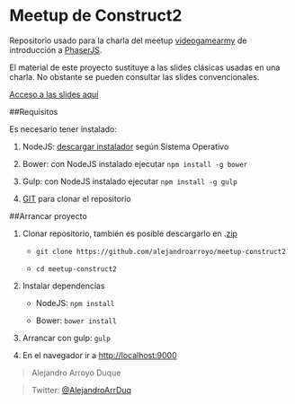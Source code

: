 Meetup de Construct2
=====================

Repositorio usado para la charla del meetup [videogamearmy](http://www.meetup.com/videogamearmy/events/219134263/) de introducción a [PhaserJS](http://docs.phaser.io/).

El material de este proyecto sustituye a las slides clásicas usadas en una charla. No obstante se pueden consultar las slides convencionales.

[Acceso a las slides aquí](http://slides.com/alejandroarroyo/construct2#/)

##Requisitos

Es necesario tener instalado:

1. NodeJS: [descargar instalador](http://nodejs.org/) según Sistema Operativo

2. Bower: con NodeJS instalado ejecutar `npm install -g bower`

3. Gulp: con NodeJS instalado ejecutar `npm install -g gulp`

4. [GIT](http://git-scm.com/) para clonar el repositorio

##Arrancar proyecto

1. Clonar repositorio, también es posible descargarlo en .[zip](https://github.com/alejandroarroyo/meetup-construct2/archive/master.zip)
    
    + `git clone https://github.com/alejandroarroyo/meetup-construct2`

    + `cd meetup-construct2`

2. Instalar dependencias

    + NodeJS: `npm install`
    
    + Bower: `bower install`
    
3. Arrancar con gulp: `gulp`

4. En el navegador ir a  [http://localhost:9000](http://localhost:9000)


> Alejandro Arroyo Duque

> Twitter: [@AlejandroArrDuq](https://twitter.com/AlejandroArrDuq)